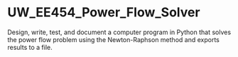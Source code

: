 # UW_EE454_Power_Flow_Solver
Design, write, test, and document a computer program in Python that solves the power flow problem using the Newton-Raphson method and exports results to a file.
